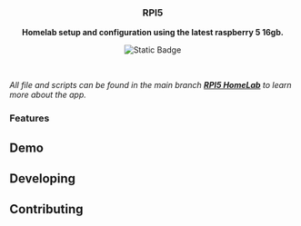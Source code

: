 <div align="center">
  <h3>
    <b>
      RPI5
    </b>
  </h3>
  <b>
    Homelab setup and configuration using the latest raspberry 5 16gb. 
  </b>
  <p>

![Static Badge](https://img.shields.io/badge/IoT-Raspberry_Pi_5-%23C51A4A?style=flat)
  </p>
  <br />
</div>

_All file and scripts can be found in the main branch  [**RPI5 HomeLab**](https://github.com/studio6six/rpi5) to learn more about the app._



### **Features**


## **Demo**


## **Developing**



## **Contributing**



